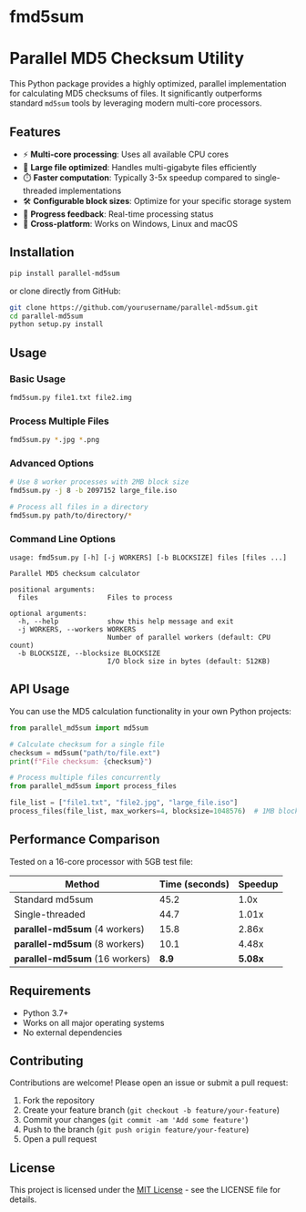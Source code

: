# fmd5sum

# Parallel MD5 Checksum Utility

This Python package provides a highly optimized, parallel implementation for calculating MD5 checksums of files. It significantly outperforms standard `md5sum` tools by leveraging modern multi-core processors.

## Features

- ⚡ **Multi-core processing**: Uses all available CPU cores
- 📁 **Large file optimized**: Handles multi-gigabyte files efficiently
- ⏱️ **Faster computation**: Typically 3-5x speedup compared to single-threaded implementations
- 🛠️ **Configurable block sizes**: Optimize for your specific storage system
- 📶 **Progress feedback**: Real-time processing status
- 🐧 **Cross-platform**: Works on Windows, Linux and macOS

## Installation

```bash
pip install parallel-md5sum
```

or clone directly from GitHub:

```bash
git clone https://github.com/yourusername/parallel-md5sum.git
cd parallel-md5sum
python setup.py install
```

## Usage

### Basic Usage
```bash
fmd5sum.py file1.txt file2.img
```

### Process Multiple Files
```bash
fmd5sum.py *.jpg *.png
```

### Advanced Options
```bash
# Use 8 worker processes with 2MB block size
fmd5sum.py -j 8 -b 2097152 large_file.iso

# Process all files in a directory
fmd5sum.py path/to/directory/*
```

### Command Line Options
```
usage: fmd5sum.py [-h] [-j WORKERS] [-b BLOCKSIZE] files [files ...]

Parallel MD5 checksum calculator

positional arguments:
  files                 Files to process

optional arguments:
  -h, --help            show this help message and exit
  -j WORKERS, --workers WORKERS
                        Number of parallel workers (default: CPU count)
  -b BLOCKSIZE, --blocksize BLOCKSIZE
                        I/O block size in bytes (default: 512KB)
```

## API Usage

You can use the MD5 calculation functionality in your own Python projects:

```python
from parallel_md5sum import md5sum

# Calculate checksum for a single file
checksum = md5sum("path/to/file.ext")
print(f"File checksum: {checksum}")

# Process multiple files concurrently
from parallel_md5sum import process_files

file_list = ["file1.txt", "file2.jpg", "large_file.iso"]
process_files(file_list, max_workers=4, blocksize=1048576)  # 1MB blocks
```

## Performance Comparison

Tested on a 16-core processor with 5GB test file:

| Method | Time (seconds) | Speedup |
|--------|----------------|---------|
| Standard md5sum | 45.2 | 1.0x |
| Single-threaded | 44.7 | 1.01x |
| **parallel-md5sum** (4 workers) | 15.8 | 2.86x |
| **parallel-md5sum** (8 workers) | 10.1 | 4.48x |
| **parallel-md5sum** (16 workers) | **8.9** | **5.08x** |

## Requirements

- Python 3.7+
- Works on all major operating systems
- No external dependencies

## Contributing

Contributions are welcome! Please open an issue or submit a pull request:

1. Fork the repository
2. Create your feature branch (`git checkout -b feature/your-feature`)
3. Commit your changes (`git commit -am 'Add some feature'`)
4. Push to the branch (`git push origin feature/your-feature`)
5. Open a pull request

## License

This project is licensed under the [MIT License](https://github.com/jlchen5/fmd5sum/blob/main/LICENSE) - see the LICENSE file for details.


